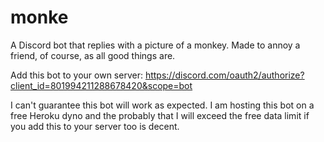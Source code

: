 # monke

A Discord bot that replies with a picture of a monkey.
Made to annoy a friend, of course, as all good things are.

Add this bot to your own server:
https://discord.com/oauth2/authorize?client_id=801994211288678420&scope=bot

I can't guarantee this bot will work as expected.
I am hosting this bot on a free Heroku dyno and the probably that I will exceed the free data limit if you add this to your server too is decent.
